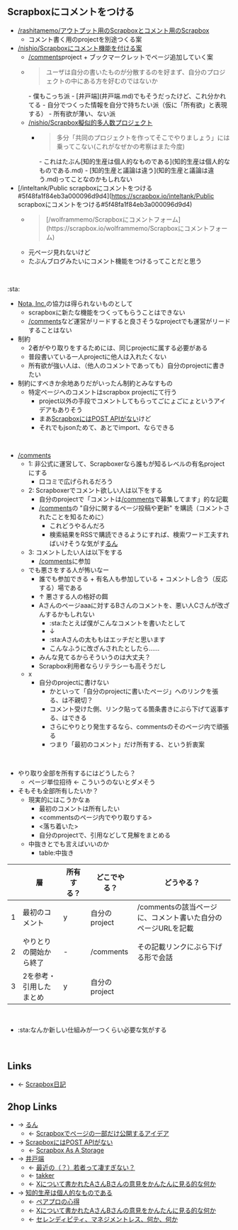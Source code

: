 ## Scrapboxにコメントをつける
- [/rashitamemo/アウトプット用のScrapboxとコメント用のScrapbox](https://scrapbox.io/rashitamemo/アウトプット用のScrapboxとコメント用のScrapbox)
    - コメント書く用のprojectを別途つくる案
- [/nishio/Scrapboxにコメント機能を付ける案](https://scrapbox.io/nishio/Scrapboxにコメント機能を付ける案)
    - [/comments](https://scrapbox.io/comments)project + ブックマークレットでページ追加していく案
    - <blockquote>ユーザは自分の書いたものが分散するのを好まず、自分のプロジェクトの中にある方を好むのではないか</blockquote>
        - 僕もこっち派
        - [井戸端](井戸端.md)でもそうだったけど、これ分かれてる
            - 自分でつくった情報を自分で持ちたい派（仮に「所有欲」と表現する）
            - 所有欲が薄い、ない派
    - [/nishio/Scrapbox擬似的多人数プロジェクト](https://scrapbox.io/nishio/Scrapbox擬似的多人数プロジェクト)
        - <blockquote>多分「共同のプロジェクトを作ってそこでやりましょう」には乗ってこない(これがなぜかの考察はまた今度)</blockquote>
            - これはたぶん[知的生産は個人的なものである](知的生産は個人的なものである.md)
            - [知的生産と議論は違う](知的生産と議論は違う.md)ってことなのかもしれない
- [/inteltank/Public scrapboxにコメントをつける#5f48fa1f84eb3a000096d9d4](https://scrapbox.io/inteltank/Public scrapboxにコメントをつける#5f48fa1f84eb3a000096d9d4)
    - <blockquote>[/wolframmemo/Scrapboxにコメントフォーム](https://scrapbox.io/wolframmemo/Scrapboxにコメントフォーム)</blockquote>
    - 元ページ見れないけど
    - たぶんブログみたいにコメント機能をつけるってことだと思う

<br>

:sta:

- [Nota, Inc.](Nota,_Inc..md)の協力は得られないものとして
    - scrapboxに新たな機能をつくってもらうことはできない
    - [/comments](https://scrapbox.io/comments)など運営がリードすると良さそうなprojectでも運営がリードすることはない
- 制約
    - 2者がやり取りをするためには、同じprojectに属する必要がある
    - 普段書いている一人projectに他人は入れたくない
    - 所有欲が強い人は、（他人のコメントであっても）自分のprojectに書きたい
- 制約にすべきか余地ありだがいったん制約とみなすもの
    - 特定ページへのコメントはscrapbox projectにて行う
        - project以外の手段でコメントしてもらってごにょごにょというアイデアもありそう
        - まあ[ScrapboxにはPOST APIがない](ScrapboxにはPOST_APIがない.md)けど
        - それでもjsonためて、あとでimport、ならできる

<br>

- [/comments](https://scrapbox.io/comments)
    - 1: 非公式に運営して、Scrapboxerなら誰もが知るレベルの有名projectにする
        - 口コミで広げられるだろう
    - 2: Scrapboxerでコメント欲しい人は以下をする
        - 自分のprojectで「コメントは[/comments](https://scrapbox.io/comments)で募集してます」的な記載
        - [/comments](https://scrapbox.io/comments)の "自分に関するページ投稿や更新" を購読（コメントされたことを知るために）
            - これどうやるんだろ
            - 検索結果をRSSで購読できるようにすれば、検索ワード工夫すればいけそうな気がす[るん](るん.md)
    - 3: コメントしたい人は以下をする
        - [/comments](https://scrapbox.io/comments)に参加
    - でも悪さをする人が怖いなー
        - 誰でも参加できる + 有名人も参加している + コメントし合う（反応する）場である
        - ↑ 悪さする人の格好の餌
        - Aさんのページaaaに対するBさんのコメントを、悪い人Cさんが改ざんするかもしれない
            - :sta:たとえば僕がこんなコメントを書いたとして
            - ↓
            - :sta:Aさんの太ももはエッチだと思います
            - こんなふうに改ざんされたとしたら……
        - みんな見てるからそういうのは大丈夫？
        - Scrapbox利用者ならリテラシーも高そうだし
    - x
        - 自分のprojectに書けない
            - かといって「自分のprojectに書いたページ」へのリンクを張る、は不親切？
            - コメント受けた側、リンク貼ってる箇条書きにぶら下げて返事する、はできる
            - さらにやりとり発生するなら、commentsのそのページ内で頑張る
            - つまり「最初のコメント」だけ所有する、という折衷案

<br>

- やり取り全部を所有するにはどうしたら？
    - ページ単位招待 ← こういうのないとダメそう
- そもそも全部所有したいか？
    - 現実的にはこうかなぁ
        - 最初のコメントは所有したい
        - <commentsのページ内でやり取りする>
        - <落ち着いた>
        - 自分のprojectで、引用などして見解をまとめる
    - 中抜きとでも言えばいいのか
        - table:中抜き

|  | 層 | 所有する？ | どこでやる？ | どうやる？ |
| - | - | - | - | - |
| 1 | 最初のコメント | y | 自分のproject | /commentsの該当ページに、コメント書いた自分のページURLを記載 |
| 2 | やりとりの開始から終了 | - | /comments | その記載リンクにぶら下げる形で会話 |
| 3 | 2を参考・引用したまとめ | y | 自分のproject |  |

<br>

- :sta:なんか新しい仕組みが一つくらい必要な気がする

<br>

## Links
- ← [Scrapbox日記](Scrapbox日記.md)

## 2hop Links
- → [るん](るん.md)
    - ← [Scrapboxでページの一部だけ公開するアイデア](Scrapboxでページの一部だけ公開するアイデア.md)
- → [ScrapboxにはPOST APIがない](ScrapboxにはPOST_APIがない.md)
    - ← [Scrapbox As A Storage](Scrapbox_As_A_Storage.md)
- → [井戸端](井戸端.md)
    - ← [最近の（？）若者って凄すぎない？](最近の___若者って凄すぎない_.md)
    - ← [takker](takker.md)
    - ← [Xについて書かれたAさんBさんの意見をかんたんに見る的な何か](Xについて書かれたAさんBさんの意見をかんたんに見る的な何か.md)
- → [知的生産は個人的なものである](知的生産は個人的なものである.md)
    - ← [ペアプロの心得](ペアプロの心得.md)
    - ← [Xについて書かれたAさんBさんの意見をかんたんに見る的な何か](Xについて書かれたAさんBさんの意見をかんたんに見る的な何か.md)
    - ← [セレンディピティ、マネジメントレス、何か、何か](セレンディピティ、マネジメントレス、何か、何か.md)
